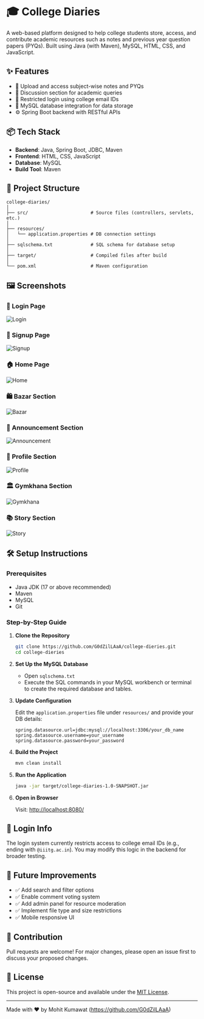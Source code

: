 # 🎓 College Diaries

A web-based platform designed to help college students store, access, and contribute academic resources such as notes and previous year question papers (PYQs). Built using Java (with Maven), MySQL, HTML, CSS, and JavaScript.

## ✨ Features

- 📁 Upload and access subject-wise notes and PYQs
- 💬 Discussion section for academic queries
- 🔐 Restricted login using college email IDs
- 🧾 MySQL database integration for data storage
- ⚙️ Spring Boot backend with RESTful APIs

## 📦 Tech Stack

- **Backend**: Java, Spring Boot, JDBC, Maven
- **Frontend**: HTML, CSS, JavaScript
- **Database**: MySQL
- **Build Tool**: Maven

## 📂 Project Structure

```
college-diaries/
│
├── src/                       # Source files (controllers, servlets, etc.)
│
├── resources/
│   └── application.properties # DB connection settings
│
├── sqlschema.txt              # SQL schema for database setup
│
├── target/                    # Compiled files after build
│
└── pom.xml                    # Maven configuration
```
## 🖼️ Screenshots

### 🔐 Login Page
![Login](screenshots/login.png)

### 📝 Signup Page
![Signup](screenshots/signup.png)

### 🏠 Home Page
![Home](screenshots/home.png)

### 🛍️ Bazar Section
![Bazar](screenshots/bazar.png)

### 📢 Announcement Section
![Announcement](screenshots/announcement.png)

### 👤 Profile Section
![Profile](screenshots/profile.png)

### 🏛️ Gymkhana Section
![Gymkhana](screenshots/gymkhana.png)

### 📚 Story Section
![Story](screenshots/story.png)


## 🛠️ Setup Instructions

### Prerequisites

- Java JDK (17 or above recommended)
- Maven
- MySQL
- Git

### Step-by-Step Guide

1. **Clone the Repository**

   ```bash
   git clone https://github.com/G0dZilLAaA/college-dieries.git
   cd college-dieries
   ```

2. **Set Up the MySQL Database**

   - Open `sqlschema.txt`
   - Execute the SQL commands in your MySQL workbench or terminal to create the required database and tables.

3. **Update Configuration**

   Edit the `application.properties` file under `resources/` and provide your DB details:

   ```
   spring.datasource.url=jdbc:mysql://localhost:3306/your_db_name
   spring.datasource.username=your_username
   spring.datasource.password=your_password
   ```

4. **Build the Project**

   ```bash
   mvn clean install
   ```

5. **Run the Application**

   ```bash
   java -jar target/college-diaries-1.0-SNAPSHOT.jar
   ```

6. **Open in Browser**

   Visit: [http://localhost:8080/](http://localhost:8080/)

## 🔐 Login Info

The login system currently restricts access to college email IDs (e.g., ending with `@iiitg.ac.in`). You may modify this logic in the backend for broader testing.

## 🎯 Future Improvements

- ✅ Add search and filter options
- ✅ Enable comment voting system
- ✅ Add admin panel for resource moderation
- ✅ Implement file type and size restrictions
- ✅ Mobile responsive UI

## 🤝 Contribution

Pull requests are welcome! For major changes, please open an issue first to discuss your proposed changes.

## 📜 License

This project is open-source and available under the [MIT License](LICENSE).

---

Made with ❤️ by Mohit Kumawat (https://github.com/G0dZilLAaA)
